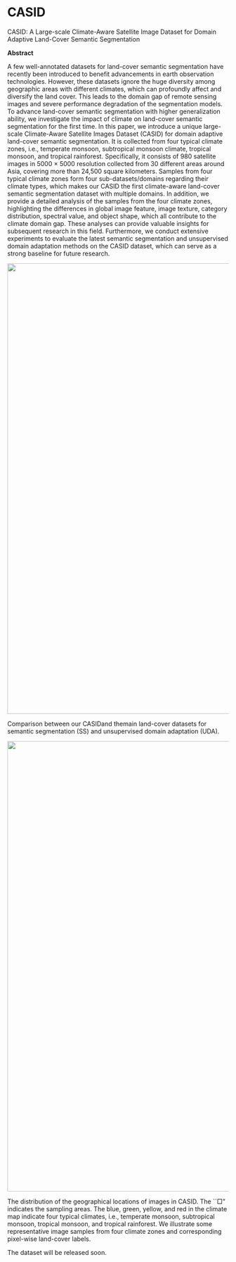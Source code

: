 # CASID

CASID: A Large-scale Climate-Aware Satellite Image Dataset for Domain Adaptive Land-Cover Semantic Segmentation



**Abstract**

A few well-annotated datasets for land-cover semantic segmentation have recently been introduced to benefit advancements in earth observation technologies.
However, these datasets ignore the huge diversity among geographic areas with different climates, which can profoundly affect and diversify the land cover. 
This leads to the domain gap of remote sensing images and severe performance degradation of the segmentation models.
To advance land-cover semantic segmentation with higher generalization ability,  we investigate the impact of climate on land-cover semantic segmentation for the first time.
In this paper, we introduce a unique large-scale Climate-Aware Satellite Images Dataset (CASID) for domain adaptive land-cover semantic segmentation.
It is collected from four typical climate zones, i.e., temperate monsoon, subtropical monsoon climate, tropical monsoon, and tropical rainforest.
Specifically, it consists of 980 satellite images in 5000 $\times$ 5000 resolution collected from 30 different areas around Asia, covering more than 24,500 square kilometers.
Samples from four typical climate zones form four sub-datasets/domains regarding their climate types, which makes our CASID the first climate-aware land-cover semantic segmentation dataset with multiple domains.
In addition, we provide a detailed analysis of the samples from the four climate zones, highlighting the differences in global image feature, image texture, category distribution, spectral value, and object shape, which all contribute to the climate domain gap. These analyses can provide valuable insights for subsequent research in this field.
Furthermore, we conduct extensive experiments to evaluate the latest semantic segmentation and unsupervised domain adaptation methods on the CASID dataset, which can serve as a strong baseline for future research.





<img src="https://github.com/Linwei-Chen.png" width="1024px">

Comparison between our CASIDand themain land-cover datasets for semantic segmentation (SS) and unsupervised domain adaptation (UDA).







<img src="https://github.com/Linwei-Chen.png" width="1024px">

The distribution of the geographical locations of images in CASID. 
The ``$\Box$” indicates the sampling areas.
The blue, green, yellow, and red in the climate map indicate four typical climates, i.e., temperate monsoon, subtropical monsoon, tropical monsoon, and tropical rainforest.
We illustrate some representative image samples from four climate zones and corresponding pixel-wise land-cover labels.



The dataset will be released soon.